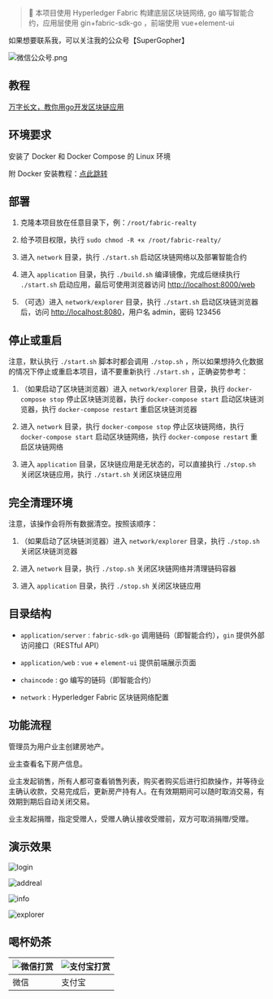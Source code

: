 > 🚀 本项目使用 Hyperledger Fabric 构建底层区块链网络, go 编写智能合约，应用层使用 gin+fabric-sdk-go ，前端使用 vue+element-ui

如果想要联系我，可以关注我的公众号【SuperGopher】

![微信公众号.png](https://user-images.githubusercontent.com/55381228/155444889-eacc0104-cd85-45c9-b7b7-9036e0c2334c.jpg)

## 教程

[万字长文，教你用go开发区块链应用](https://mp.weixin.qq.com/s/yDmGwfRjXxDJfgv1d0p3Ig)

## 环境要求

安装了 Docker 和 Docker Compose 的 Linux 环境

附 Docker 安装教程：[点此跳转](Install.md)

## 部署

1. 克隆本项目放在任意目录下，例：`/root/fabric-realty`


2. 给予项目权限，执行 `sudo chmod -R +x /root/fabric-realty/`


3. 进入 `network` 目录，执行 `./start.sh` 启动区块链网络以及部署智能合约


4. 进入 `application` 目录，执行 `./build.sh` 编译镜像，完成后继续执行 `./start.sh`
   启动应用，最后可使用浏览器访问 [http://localhost:8000/web](http://localhost:8000/web)


5. （可选）进入 `network/explorer` 目录，执行 `./start.sh` 启动区块链浏览器后，访问 [http://localhost:8080](http://localhost:8080)，用户名 admin，密码
   123456

## 停止或重启

注意，默认执行 `./start.sh` 脚本时都会调用 `./stop.sh` ，所以如果想持久化数据的情况下停止或重启本项目，请不要重新执行 `./start.sh` ，正确姿势参考：

1. （如果启动了区块链浏览器）进入 `network/explorer` 目录，执行 `docker-compose stop` 停止区块链浏览器，执行 `docker-compose start`
   启动区块链浏览器，执行 `docker-compose restart` 重启区块链浏览器

2. 进入 `network` 目录，执行 `docker-compose stop` 停止区块链网络，执行 `docker-compose start`
   启动区块链网络，执行 `docker-compose restart` 重启区块链网络

3. 进入 `application` 目录，区块链应用是无状态的，可以直接执行 `./stop.sh` 关闭区块链应用，执行 `./start.sh` 关闭区块链应用

## 完全清理环境

注意，该操作会将所有数据清空。按照该顺序：

1. （如果启动了区块链浏览器）进入 `network/explorer` 目录，执行 `./stop.sh` 关闭区块链浏览器

2. 进入 `network` 目录，执行 `./stop.sh` 关闭区块链网络并清理链码容器

3. 进入 `application` 目录，执行 `./stop.sh` 关闭区块链应用

## 目录结构

- `application/server` : `fabric-sdk-go` 调用链码（即智能合约），`gin` 提供外部访问接口（RESTful API）


- `application/web` : `vue` + `element-ui` 提供前端展示页面


- `chaincode` : go 编写的链码（即智能合约）


- `network` : Hyperledger Fabric 区块链网络配置

## 功能流程

管理员为用户业主创建房地产。

业主查看名下房产信息。

业主发起销售，所有人都可查看销售列表，购买者购买后进行扣款操作，并等待业主确认收款，交易完成后，更新房产持有人。在有效期期间可以随时取消交易，有效期到期后自动关闭交易。

业主发起捐赠，指定受赠人，受赠人确认接收受赠前，双方可取消捐赠/受赠。

## 演示效果

![login](https://user-images.githubusercontent.com/55381228/159389012-4d3d8617-2bd8-4d9c-bacf-452f97cc9bbc.png)

![addreal](https://user-images.githubusercontent.com/55381228/159389026-9ca119bd-fd5f-4b89-b003-a09907ce0cdf.png)

![info](https://user-images.githubusercontent.com/55381228/159389035-b84f2de1-18f9-48a7-93f5-db9dd20a5a4c.png)

![explorer](https://user-images.githubusercontent.com/55381228/159389002-0dbe329a-09aa-4aaf-aba8-4a98e4fdcc39.png)

## 喝杯奶茶

|  ![微信打赏](https://user-images.githubusercontent.com/55381228/155450359-0ce92911-fd3f-4d6b-9878-e40a17b34652.jpg)   | ![支付宝打赏](https://user-images.githubusercontent.com/55381228/155450383-509d0475-5497-4983-8583-137946b4d78e.jpg)  |
|  ----  | ----  |
| 微信  | 支付宝 |
